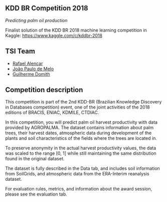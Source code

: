 ## KDD BR Competition 2018
_Predicting palm oil production_

Finalist solution of the KDD BR 2018 machine learning competition in Kaggle: 
https://www.kaggle.com/c/kddbr-2018

## TSI Team

- <a href="http://lattes.cnpq.br/3995585094514614">Rafael Alencar</a>
- <a href="https://github.com/jpdik">João Paulo de Melo</a>
- <a href="https://github.com/GuilhermeDomith">Guilherme Domith</a>

## Competition description

This competition is part of the 2nd KDD-BR (Brazilian Knowledge Discovery in Databases competition) event, one of the joint activities of the 2018 editions of BRACIS, ENIAC, KDMILE, CTDIAC.

In this competition, you will predict palm oil harvest productivity with data provided by AGROPALMA. The dataset contains information about palm trees, their harvest dates, atmospheric data during development of the plants and soil characteristics of the fields where the trees are located in.

To preserve anonymity in the actual harvest productivity values, the data was scaled to the range [0, 1] while still maintaining the same distribution found in the original dataset.

The dataset is fully described in the Data tab, and includes soil information from SoilGrids, and atmospheric data from the ERA-Interim reanalysis dataset.

For evaluation rules, metrics, and information about the award session, please see the evaluation tab.
